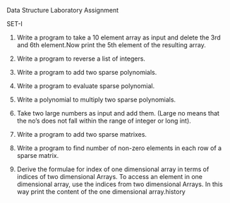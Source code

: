 Data Structure Laboratory Assignment

SET-I

1. Write a program to take a 10 element array as input and delete the 3rd and 6th element.Now print the 5th element of the resulting array.
   
2. Write a program to reverse a list of integers.

3. Write a program to add two sparse polynomials.

4. Write a program to evaluate sparse polynomial.

5. Write a polynomial to multiply two sparse polynomials.

6. Take two large numbers as input and add them. (Large no means that the no’s does not fall within the range of integer or long int).

7. Write a program to add two sparse matrixes.

8. Write a program to find number of non-zero elements in each row of a sparse matrix.

9. Derive the formulae for index of one dimensional array in terms of indices of two dimensional Arrays. To access an element in one dimensional array, use the indices from two dimensional Arrays. In this way print the content of the one dimensional array.history
